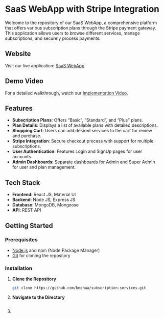 # SaaS WebApp with Stripe Integration

Welcome to the repository of our SaaS WebApp, a comprehensive platform that offers various subscription plans through the Stripe payment gateway. This application allows users to browse different services, manage subscriptions, and securely process payments.

## Website

Visit our live application: [SaaS WebApp](https://saasapp-1ql7.onrender.com/home)

## Demo Video

For a detailed walkthrough, watch our [Implementation Video](https://youtu.be/vxD8vmYAmUg).

## Features

- **Subscription Plans**: Offers “Basic”, “Standard”, and “Plus” plans.
- **Plan Details**: Displays a list of available plans with detailed descriptions.
- **Shopping Cart**: Users can add desired services to the cart for review and purchase.
- **Stripe Integration**: Secure checkout process with support for multiple subscriptions.
- **User Authentication**: Features Login and SignUp pages for user accounts.
- **Admin Dashboards**: Separate dashboards for Admin and Super Admin for user and plan management.

## Tech Stack

- **Frontend**: React JS, Material UI
- **Backend**: Node JS, Express JS
- **Database**: MongoDB, Mongoose
- **API**: REST API

## Getting Started

### Prerequisites

- [Node.js](https://nodejs.org/) and npm (Node Package Manager)
- [Git](https://git-scm.com/) for cloning the repository

### Installation

1. **Clone the Repository**
   ```bash
   git clone https://github.com/knehaa/subscription-services.git
2. **Navigate to the Directory**
    ```bash
3. 
